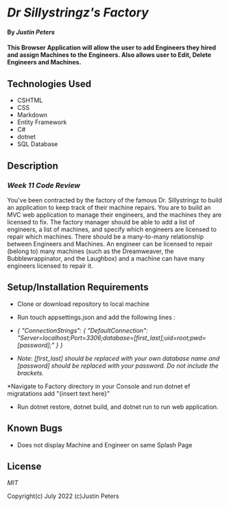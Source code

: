 # _Dr Sillystringz's Factory_

#### By _**Justin Peters**_

#### This Browser Application will allow the user to add Engineers they hired and assign Machines to the Engineers. Also allows user to Edit, Delete Engineers and Machines.

## Technologies Used

* CSHTML
* CSS
* Markdown
* Entity Framework
* C#
* dotnet
* SQL Database

## Description
### _Week 11 Code Review_
You've been contracted by the factory of the famous Dr. Sillystringz to build an application to keep track of their machine repairs. You are to build an MVC web application to manage their engineers, and the machines they are licensed to fix. The factory manager should be able to add a list of engineers, a list of machines, and specify which engineers are licensed to repair which machines. There should be a many-to-many relationship between Engineers and Machines. An engineer can be licensed to repair (belong to) many machines (such as the Dreamweaver, the Bubblewrappinator, and the Laughbox) and a machine can have many engineers licensed to repair it.

## Setup/Installation Requirements

* Clone or download repository to local machine
* Run touch appsettings.json and add the following lines :

* _{ "ConnectionStrings": { "DefaultConnection": "Server=localhost;Port=3306;database=[first_last];uid=root;pwd=[password];" } }_

* _Note_: _[first_last] should be replaced with your own database name and [password] should be replaced with your password. Do not include the brackets._

*Navigate to Factory directory in your Console and run dotnet ef migratations add "{insert text here}" 

* Run dotnet restore, dotnet build, and dotnet run to run web application.

## Known Bugs

* Does not display Machine and Engineer on same Splash Page


## License

_MIT_

Copyright(c) July 2022 (c)Justin Peters

